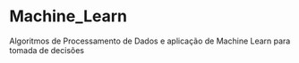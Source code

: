# Machine_Learn

Algoritmos de Processamento de Dados e aplicação de Machine Learn para tomada de decisões 
